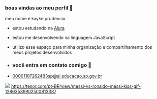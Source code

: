 ### boas vindas ao meu perfil 💙

meu nome é kayke prudencio 

- estou estudando na [Alura](https://www.alura.com.br)
- estou me desenvolvendo na linguagem JavaScript
- utilizo esse espaço para minha organização e compartilhamento dos meus projetos desenvolvidos

- ### você entra em contato comigo 📧

- 00001107262483sp@al.educacao.sp.gov.br



![](https://tenor.com/pt-BR/view/messi-vs-ronaldo-messi-kiss-gif-12863539902500813387)
https://tenor.com/pt-BR/view/messi-vs-ronaldo-messi-kiss-gif-12863539902500813387
